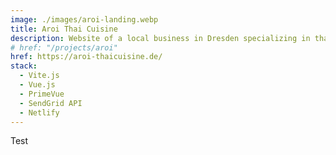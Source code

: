 ```yaml
---
image: ./images/aroi-landing.webp
title: Aroi Thai Cuisine
description: Website of a local business in Dresden specializing in thai cuisine
# href: "/projects/aroi"
href: https://aroi-thaicuisine.de/
stack:
  - Vite.js
  - Vue.js
  - PrimeVue
  - SendGrid API
  - Netlify
---
```


Test